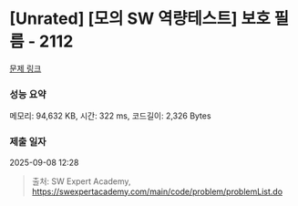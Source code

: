# [Unrated] [모의 SW 역량테스트] 보호 필름 - 2112 

[문제 링크](https://swexpertacademy.com/main/code/problem/problemDetail.do?contestProbId=AV5V1SYKAaUDFAWu) 

### 성능 요약

메모리: 94,632 KB, 시간: 322 ms, 코드길이: 2,326 Bytes

### 제출 일자

2025-09-08 12:28



> 출처: SW Expert Academy, https://swexpertacademy.com/main/code/problem/problemList.do